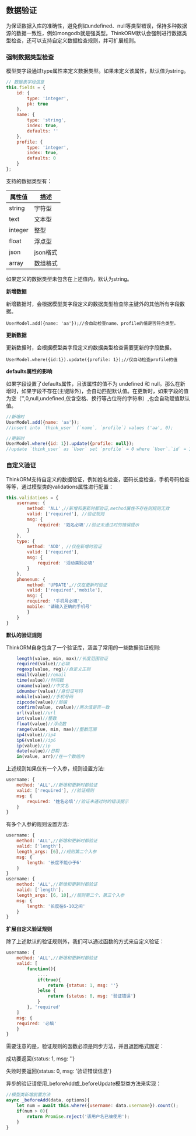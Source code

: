 ## 数据验证

为保证数据入库的准确性，避免例如undefined、null等类型错误，保持多种数据源的数据一致性，例如mongodb就是强类型。ThinkORM默认会强制进行数据类型检查，还可以支持自定义数据检查规则，并可扩展规则。

### 强制数据类型检查

模型类字段通过type属性来定义数据类型。如果未定义该属性，默认值为string。

```js
// 数据表字段信息
this.fields = {
    id: {
        type: 'integer',
        pk: true
    },
    name: {
        type: 'string',
        index: true,
        defaults: ''
    },
    profile: {
        type: 'integer',
        index: true,
        defaults: 0
    }
};
```
支持的数据类型有：

属性值 | 描述
------------- | -------------
string | 字符型
text | 文本型
integer | 整型
float | 浮点型
json | json格式
array | 数组格式


如果定义的数据类型未包含在上述值内，默认为string。

**新增数据**

新增数据时，会根据模型类字段定义的数据类型检查除主键外的其他所有字段数据。
```
UserModel.add({name: 'aa'});//会自动检查name、profile的值是否符合类型。
```

**更新数据**

更新数据时，会根据模型类字段定义的数据类型检查需要更新的字段数据。
```
UserModel.where({id:1}).update({profile: 1});//仅自动检查profile的值
```

**defaults属性的影响**

如果字段设置了defaults属性，且该属性的值不为 undefined 和 null。那么在新增时，如果字段不存在(主键除外)，会自动匹配默认值。在更新时，如果字段的值为空（'',0,null,undefined,仅含空格、换行等占位符的字符串）,也会自动赋值默认值。

```js
//新增时
UserModel.add({name: 'aa'});
//insert into `think_user` (`name`, `profile`) values ('aa', 0);

//更新时
UserModel.where({id: 1}).update({profile: null});
//update `think_user` as `User` set `profile` = 0 where `User`.`id` = 1;

```

### 自定义验证

ThinkORM支持自定义的数据验证，例如姓名检查，密码长度检查，手机号码检查等等，通过模型类的validations属性进行配置：

```js
this.validations = {
    username: {
        method: 'ALL',//新增和更新时都验证,method属性不存在则规则无效
        valid: ['required'], //验证规则
        msg: {
            required: '姓名必填'//验证未通过时的错误提示
        }
    },
    type: {
        method: 'ADD', //仅在新增时验证
        valid: ['required'],
        msg: {
            required: '活动类别必填'
        }
    },
    phonenum: {
        method: 'UPDATE',//仅在更新时验证
        valid: ['required','mobile'],
        msg: {
        required: '手机号必填',
        mobile: '请输入正确的手机号'
        }
    }
}

```
**默认的验证规则**

ThinkORM自身包含了一个验证库，涵盖了常用的一些数据验证规则:

```js
    length(value, min, max)//长度范围验证
    required(value)//必填
    regexp(value, reg)//自定义正则
    email(value)//email
    time(value)//时间戳
    cnname(value)//中文名
    idnumber(value)//身份证号码
    mobile(value)//手机号码
    zipcode(value)//邮编
    confirm(value, cvalue)//两次值是否一致
    url(value)//url
    int(value)//整数
    float(value)//浮点数
    range(value, min, max)//整数范围
    ip4(value)//ip4
    ip6(value)//ip6
    ip(value)//ip
    date(value)//日期
    in(value, arr)//在一个数组内
```
上述规则如果仅有一个入参，规则设置方法:

```js
username: {
    method: 'ALL',//新增和更新时都验证
    valid: ['required'], //验证规则
    msg: {
        required: '姓名必填'//验证未通过时的错误提示
    }
}
```
有多个入参的规则设置方法:

```js
username: {
    method: 'ALL',//新增和更新时都验证
    valid: ['length'],
    length_args: [6],//规则第二个入参
    msg: {
        length: '长度不能小于6'
    }
}
username: {
    method: 'ALL',//新增和更新时都验证
    valid: ['length'],
    length_args: [6, 10],//规则第二个、第三个入参
    msg: {
        length: '长度在6-10之间'
    }
}

```
**扩展自定义验证规则**

除了上述默认的验证规则外，我们可以通过函数的方式来自定义验证：

```js
username: {
    method: 'ALL',//新增和更新时都验证
    valid: [
        function(){
            ....
            if(true){
                return {status: 1, msg: ''}
            }else {
                return {status: 0, msg: '验证错误'}
            }
        }, 'required'
    ]
    msg: {
    required: '必填'
    }
}
```
需要注意的是，验证规则的函数必须是同步方法，并且返回格式固定：

成功要返回{status: 1, msg: ''}

失败时要返回{status: 0, msg: '验证错误信息'}

异步的验证请使用_beforeAdd或_beforeUpdate模型类方法来实现：

```js
//模型类新增前置方法
async _beforeAdd(data, options){
    let num = await this.where({username: data.username}).count();
    if(num > 0){
        return Promise.reject('该用户名已被使用');
    }
}

```
